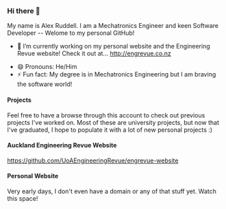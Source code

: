 ### Hi there 🌈

My name is Alex Ruddell. I am a Mechatronics Engineer and keen Software Developer -- Welome to my personal GitHub!

- 🔭 I’m currently working on my personal website and the Engineering Revue website! Check it out at... http://engrevue.co.nz
<!-- - 🌱 I’m currently learning the ins and outs of development at MYOB! Check out my account... http://github.com/alex-ruddell-myob --->
- 😄 Pronouns: He/Him
- ⚡ Fun fact: My degree is in Mechatronics Engineering but I am braving the software world!

#### Projects
Feel free to have a browse through this account to check out previous projects I've worked on. Most of these are university projects, but now that I've graduated, I hope to populate it with a lot of new personal projects :)

#### Auckland Engineering Revue Website
https://github.com/UoAEngineeringRevue/engrevue-website

#### Personal Website
Very early days, I don't even have a domain or any of that stuff yet. Watch this space!
